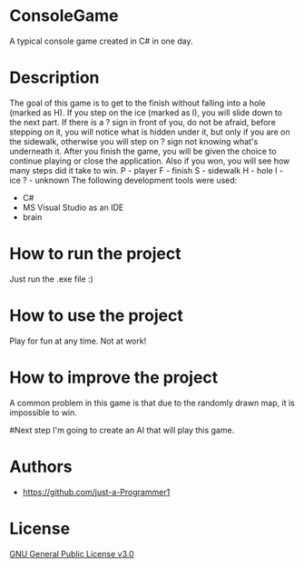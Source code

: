 # ConsoleGame
A typical console game created in C# in one day.

# Description
The goal of this game is to get to the finish without falling into a hole (marked as H).
If you step on the ice (marked as I), you will slide down to the next part.
If there is a ? sign in front of you, do not be afraid, before stepping on it, you will notice what is hidden under it, but only if you are on the sidewalk, otherwise you will step on ? sign not knowing what's underneath it.
After you finish the game, you will be given the choice to continue playing or close the application. Also if you won, you will see how many steps did it take to win.
P - player
F - finish
S - sidewalk
H - hole
I - ice
? - unknown
The following development tools were used:
- C#
- MS Visual Studio as an IDE
- brain

# How to run the project
Just run the .exe file :)

# How to use the project
Play for fun at any time. Not at work!

# How to improve the project
A common problem in this game is that due to the randomly drawn map, it is impossible to win.

#Next step
I'm going to create an AI that will play this game.

# Authors
- https://github.com/just-a-Programmer1

# License
[GNU General Public License v3.0](LICENSE)
